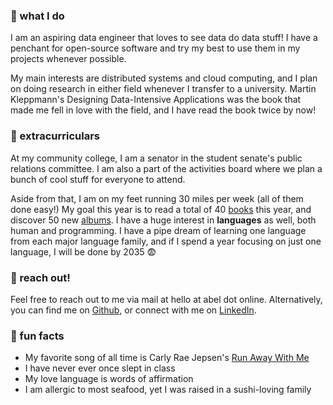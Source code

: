 ---
---

### 🍋 what I do
I am an aspiring data engineer that loves to see data do data stuff! I have a penchant for open-source software and try my best to use them in my projects whenever possible.

My main interests are distributed systems and cloud computing, and I plan on doing research in either field whenever I transfer to a university. Martin Kleppmann's Designing Data-Intensive Applications was the book that made me fell in love with the field, and I have read the book twice by now!

### 🍎 extracurriculars
At my community college, I am a senator in the student senate's public relations committee. I am also a part of the activities board where we plan a bunch of cool stuff for everyone to attend. 

Aside from that, I am on my feet running 30 miles per week (all of them done easy!) My goal this year is to read a total of 40 [books](https://www.goodreads.com/belzki) this year, and discover 50 new [albums](https://www.last.fm/user/syllabel).
I have a huge interest in **languages** as well, both human and programming. I have a pipe dream of learning one language from each major language family, and if I spend a year focusing on just one language, I will be done by 2035 😨

### 🍓 reach out!
Feel free to reach out to me via mail at hello at abel dot online. Alternatively, you can find me on [Github](http://github.com/abelkartwii/), or connect with me on [LinkedIn](http://linkedin.com/abel.kartawinata/).

### 🍑 fun facts
- My favorite song of all time is Carly Rae Jepsen's [Run Away With Me](https://www.youtube.com/watch?v=TeccAtqd5K8)
- I have never ever once slept in class
- My love language is words of affirmation
- I am allergic to most seafood, yet I was raised in a sushi-loving family
